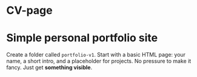 # CV-page
# Simple personal portfolio site  
Create a folder called `portfolio-v1`.
Start with a basic HTML page: your name, a short intro, and a placeholder for projects.
No pressure to make it fancy. Just get **something visible**.
